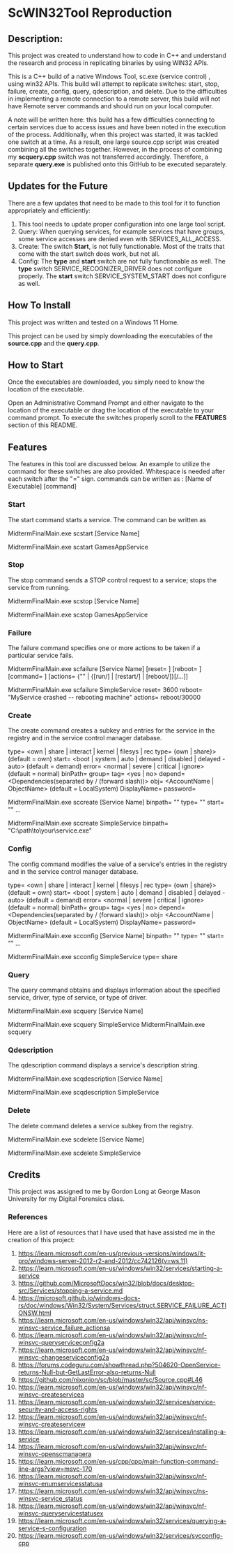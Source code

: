 # ScWIN32Tool Reproduction

## Description:

This project was created to understand how to code in C++ and understand the research and process in replicating binaries by using WIN32 APIs. 

This is a C++ build of a native Windows Tool, sc.exe (service control) , using win32 APIs. This build will attempt to replicate switches: start, stop, failure, create, config, query, qdescription, and delete. Due to the difficulties in implementing a remote connection to a remote server, this build will not have Remote server commands and should run on your local computer. 

A note will be written here: this build has a few difficulties connecting to certain services due to access issues and have been noted in the execution of the process. Additionally, when this project was started, it was tackled one switch at a time. As a result, one large source.cpp script was created combining all the switches together. However, in the process of combining my **scquery.cpp** switch was not transferred accordingly. Therefore, a separate **query.exe** is published onto this GitHub to be executed separately.

## Updates for the Future
There are a few updates that need to be made to this tool for it to function appropriately and efficiently: 

1. This tool needs to update proper configuration into one large tool script.
2. Query: When querying services, for example services that have groups, some service accesses are denied even with SERVICES_ALL_ACCESS.
3. Create: The switch **Start**, is not fully functionable. Most of the traits that come with the start switch does work, but not all.
4. Config: The **type** and **start** switch are not fully functionable as well. The **type** switch <rec> SERVICE_RECOGNIZER_DRIVER does not configure properly. The **start** switch <system> SERVICE_SYSTEM_START does not configure as well.
   

## How To Install

This project was written and tested on a Windows 11 Home.

This project can be used by simply downloading the executables of the **source.cpp** and the **query.cpp**.

## How to Start

Once the executables are downloaded, you simply need to know the location of the executable. 

Open an Administrative Command Prompt and either navigate to the location of the executable or drag the location of the executable to your command prompt. To execute the switches properly scroll to the **FEATURES** section of this README.

## Features

The features in this tool are discussed below. An example to utilize the command for these switches are also provided. Whitespace is needed after each switch after the "=" sign.
commands can be written as : [Name of Executable] [command]

### Start

The start command starts a service. The command can be written as 

MidtermFinalMain.exe scstart [Service Name]

MidtermFinalMain.exe scstart GamesAppService

### Stop

The stop command sends a STOP control request to a service; stops the service from running.

MidtermFinalMain.exe scstop [Service Name]

MidtermFinalMain.exe scstop GamesAppService

### Failure

The failure command specifies one or more actions to be taken if a particular service fails.

MidtermFinalMain.exe scfailure [Service Name] <option1><option2><option3>
[reset= <ErrorFreePeriod>] [reboot= <BroadcastMessage>] [command= <CommandLine>] [actions= {"" | {[run/<MS>] | [restart/<MS>] | [reboot/<MS>]}[/...]]

MidtermFinalMain.exe scfailure SimpleService reset= 3600 reboot= "MyService crashed -- rebooting machine" actions= reboot/30000

### Create

The create command creates a subkey and entries for the service in the registry and in the service control manager database.

type= <own | share | interact | kernel | filesys | rec type= {own | share}> (default = own)
start= <boot | system | auto | demand | disabled | delayed - auto> (default = demand)
error= <normal | severe | critical | ignore> (default = normal)
binPath= <BinaryPathName to the.exe file> group= <LoadOrderGroup>
tag= <yes | no>
depend= <Dependencies(separated by / (forward slash))>
obj= <AccountName | ObjectName> (default = LocalSystem)
DisplayName= <display name>
password= <password>

MidtermFinalMain.exe sccreate [Service Name] binpath= "" type= "" start= "" ...

MidtermFinalMain.exe sccreate SimpleService binpath= "C:\path\to\your\service.exe"

### Config

The config command modifies the value of a service's entries in the registry and in the service control manager database.

type= <own | share | interact | kernel | filesys | rec type= {own | share}> (default = own)
start= <boot | system | auto | demand | disabled | delayed - auto> (default = demand)
error= <normal | severe | critical | ignore> (default = normal)
binPath= <BinaryPathName to the.exe file> group= <LoadOrderGroup>
tag= <yes | no>
depend= <Dependencies(separated by / (forward slash))>
obj= <AccountName | ObjectName> (default = LocalSystem)
DisplayName= <display name>
password= <password>

MidtermFinalMain.exe scconfig [Service Name] binpath= "" type= "" start= "" ...

MidtermFinalMain.exe scconfig SimpleService type= share

### Query

The query command obtains and displays information about the specified service, driver, type of service, or type of driver.

MidtermFinalMain.exe scquery [Service Name] 

MidtermFinalMain.exe scquery SimpleService
MidtermFinalMain.exe scquery 

### Qdescription

The qdescription command displays a service's description string.

MidtermFinalMain.exe scqdescription [Service Name] 

MidtermFinalMain.exe scqdescription SimpleService

### Delete

The delete command deletes a service subkey from the registry.

MidtermFinalMain.exe scdelete [Service Name] 

MidtermFinalMain.exe scdelete SimpleService

## Credits

This project was assigned to me by Gordon Long at George Mason University for my Digital Forensics class. 

### References
Here are a list of resources that I have used that have assisted me in the creation of this project:
1. https://learn.microsoft.com/en-us/previous-versions/windows/it-pro/windows-server-2012-r2-and-2012/cc742126(v=ws.11)
2. https://learn.microsoft.com/en-us/windows/win32/services/starting-a-service
3. https://github.com/MicrosoftDocs/win32/blob/docs/desktop-src/Services/stopping-a-service.md
4. https://microsoft.github.io/windows-docs-rs/doc/windows/Win32/System/Services/struct.SERVICE_FAILURE_ACTIONSW.html
5. https://learn.microsoft.com/en-us/windows/win32/api/winsvc/ns-winsvc-service_failure_actionsa
6. https://learn.microsoft.com/en-us/windows/win32/api/winsvc/nf-winsvc-queryserviceconfig2a
7. https://learn.microsoft.com/en-us/windows/win32/api/winsvc/nf-winsvc-changeserviceconfig2a
8. https://forums.codeguru.com/showthread.php?504620-OpenService-returns-Null-but-GetLastError-also-returns-Null
9. https://github.com/nixonion/sc/blob/master/sc/Source.cpp#L46
10. https://learn.microsoft.com/en-us/windows/win32/api/winsvc/nf-winsvc-createservicea
11. https://learn.microsoft.com/en-us/windows/win32/services/service-security-and-access-rights
12. https://learn.microsoft.com/en-us/windows/win32/api/winsvc/nf-winsvc-createservicew
13. https://learn.microsoft.com/en-us/windows/win32/services/installing-a-service
14. https://learn.microsoft.com/en-us/windows/win32/api/winsvc/nf-winsvc-openscmanagera
15. https://learn.microsoft.com/en-us/cpp/cpp/main-function-command-line-args?view=msvc-170
16. https://learn.microsoft.com/en-us/windows/win32/api/winsvc/nf-winsvc-enumservicesstatusa
17. https://learn.microsoft.com/en-us/windows/win32/api/winsvc/ns-winsvc-service_status
18. https://learn.microsoft.com/en-us/windows/win32/api/winsvc/nf-winsvc-queryservicestatusex
19. https://learn.microsoft.com/en-us/windows/win32/services/querying-a-service-s-configuration
20. https://learn.microsoft.com/en-us/windows/win32/services/svcconfig-cpp


